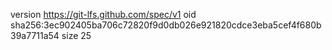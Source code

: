 version https://git-lfs.github.com/spec/v1
oid sha256:3ec902405ba706c72820f9d0db026e921820cdce3eba5cef4f680b39a7711a54
size 25
